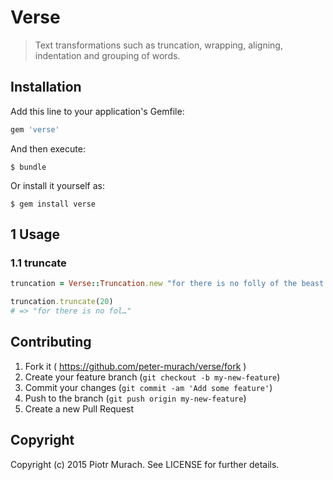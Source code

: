 # Verse

> Text transformations such as truncation, wrapping, aligning, indentation and grouping of words.

## Installation

Add this line to your application's Gemfile:

```ruby
gem 'verse'
```

And then execute:

    $ bundle

Or install it yourself as:

    $ gem install verse

## 1 Usage

### 1.1 truncate

```ruby
truncation = Verse::Truncation.new "for there is no folly of the beast of the earth which is not infinitely outdone by the madness of men"

truncation.truncate(20)
# => "for there is no fol…"
```

## Contributing

1. Fork it ( https://github.com/peter-murach/verse/fork )
2. Create your feature branch (`git checkout -b my-new-feature`)
3. Commit your changes (`git commit -am 'Add some feature'`)
4. Push to the branch (`git push origin my-new-feature`)
5. Create a new Pull Request

## Copyright

Copyright (c) 2015 Piotr Murach. See LICENSE for further details.
